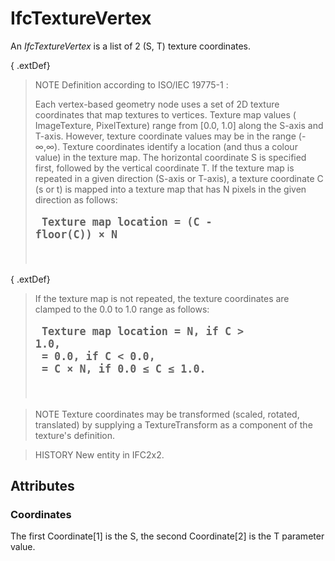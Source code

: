 # IfcTextureVertex

An _IfcTextureVertex_ is a list of 2 (S, T) texture coordinates.<!-- end of definition -->

{ .extDef}
> NOTE  Definition according to ISO/IEC 19775-1 :
>
> Each vertex-based geometry node uses a set of 2D texture coordinates that map textures to vertices. Texture map values ( ImageTexture, PixelTexture) range from [0.0, 1.0] along the S-axis and T-axis. However, texture coordinate values may be in the range (-∞,∞). Texture coordinates identify a location (and thus a colour value) in the texture map. The horizontal coordinate S is specified first, followed by the vertical coordinate T. If the texture map is repeated in a given direction (S-axis or T-axis), a texture coordinate C (s or t) is mapped into a texture map that has N pixels in the given direction as follows: <pre style=" font-size:larger;">
<b>Texture map location = (C - floor(C)) × N</b>
</pre>

{ .extDef}
> If the texture map is not repeated, the texture coordinates are clamped to the 0.0 to 1.0 range as follows: <pre style=" font-size:larger;">
<b>Texture map location = N,     if C > 1.0,
<br>                     = 0.0,   if C < 0.0,
<br>                     = C × N, if 0.0 ≤ C ≤ 1.0.</b>
</pre>

> NOTE  Texture coordinates may be transformed (scaled, rotated, translated) by supplying a TextureTransform as a component of the texture's definition.

> HISTORY  New entity in IFC2x2.

## Attributes

### Coordinates
The first Coordinate[1] is the S, the second Coordinate[2] is the T parameter value.
